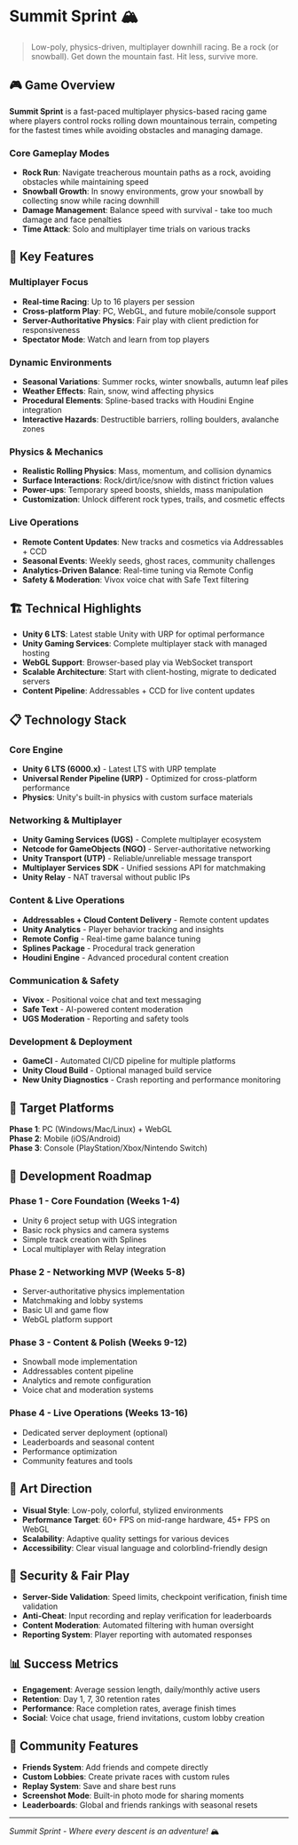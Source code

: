 # Summit Sprint 🏔️

> Low-poly, physics-driven, multiplayer downhill racing. Be a rock (or snowball). Get down the mountain fast. Hit less, survive more.

## 🎮 Game Overview

**Summit Sprint** is a fast-paced multiplayer physics-based racing game where players control rocks rolling down mountainous terrain, competing for the fastest times while avoiding obstacles and managing damage.

### Core Gameplay Modes

- **Rock Run**: Navigate treacherous mountain paths as a rock, avoiding obstacles while maintaining speed
- **Snowball Growth**: In snowy environments, grow your snowball by collecting snow while racing downhill
- **Damage Management**: Balance speed with survival - take too much damage and face penalties
- **Time Attack**: Solo and multiplayer time trials on various tracks

## 🌟 Key Features

### Multiplayer Focus
- **Real-time Racing**: Up to 16 players per session
- **Cross-platform Play**: PC, WebGL, and future mobile/console support
- **Server-Authoritative Physics**: Fair play with client prediction for responsiveness
- **Spectator Mode**: Watch and learn from top players

### Dynamic Environments
- **Seasonal Variations**: Summer rocks, winter snowballs, autumn leaf piles
- **Weather Effects**: Rain, snow, wind affecting physics
- **Procedural Elements**: Spline-based tracks with Houdini Engine integration
- **Interactive Hazards**: Destructible barriers, rolling boulders, avalanche zones

### Physics & Mechanics
- **Realistic Rolling Physics**: Mass, momentum, and collision dynamics
- **Surface Interactions**: Rock/dirt/ice/snow with distinct friction values
- **Power-ups**: Temporary speed boosts, shields, mass manipulation
- **Customization**: Unlock different rock types, trails, and cosmetic effects

### Live Operations
- **Remote Content Updates**: New tracks and cosmetics via Addressables + CCD
- **Seasonal Events**: Weekly seeds, ghost races, community challenges
- **Analytics-Driven Balance**: Real-time tuning via Remote Config
- **Safety & Moderation**: Vivox voice chat with Safe Text filtering

## 🏗️ Technical Highlights

- **Unity 6 LTS**: Latest stable Unity with URP for optimal performance
- **Unity Gaming Services**: Complete multiplayer stack with managed hosting
- **WebGL Support**: Browser-based play via WebSocket transport
- **Scalable Architecture**: Start with client-hosting, migrate to dedicated servers
- **Content Pipeline**: Addressables + CCD for live content updates

## 📋 Technology Stack

### Core Engine
- **Unity 6 LTS (6000.x)** - Latest LTS with URP template
- **Universal Render Pipeline (URP)** - Optimized for cross-platform performance
- **Physics**: Unity's built-in physics with custom surface materials

### Networking & Multiplayer
- **Unity Gaming Services (UGS)** - Complete multiplayer ecosystem
- **Netcode for GameObjects (NGO)** - Server-authoritative networking
- **Unity Transport (UTP)** - Reliable/unreliable message transport
- **Multiplayer Services SDK** - Unified sessions API for matchmaking
- **Unity Relay** - NAT traversal without public IPs

### Content & Live Operations
- **Addressables + Cloud Content Delivery** - Remote content updates
- **Unity Analytics** - Player behavior tracking and insights
- **Remote Config** - Real-time game balance tuning
- **Splines Package** - Procedural track generation
- **Houdini Engine** - Advanced procedural content creation

### Communication & Safety
- **Vivox** - Positional voice chat and text messaging
- **Safe Text** - AI-powered content moderation
- **UGS Moderation** - Reporting and safety tools

### Development & Deployment
- **GameCI** - Automated CI/CD pipeline for multiple platforms
- **Unity Cloud Build** - Optional managed build service
- **New Unity Diagnostics** - Crash reporting and performance monitoring

## 🎯 Target Platforms

**Phase 1**: PC (Windows/Mac/Linux) + WebGL  
**Phase 2**: Mobile (iOS/Android)  
**Phase 3**: Console (PlayStation/Xbox/Nintendo Switch)

## 🚀 Development Roadmap

### Phase 1 - Core Foundation (Weeks 1-4)
- Unity 6 project setup with UGS integration
- Basic rock physics and camera systems
- Simple track creation with Splines
- Local multiplayer with Relay integration

### Phase 2 - Networking MVP (Weeks 5-8)
- Server-authoritative physics implementation
- Matchmaking and lobby systems
- Basic UI and game flow
- WebGL platform support

### Phase 3 - Content & Polish (Weeks 9-12)
- Snowball mode implementation
- Addressables content pipeline
- Analytics and remote configuration
- Voice chat and moderation systems

### Phase 4 - Live Operations (Weeks 13-16)
- Dedicated server deployment (optional)
- Leaderboards and seasonal content
- Performance optimization
- Community features and tools

## 🎨 Art Direction

- **Visual Style**: Low-poly, colorful, stylized environments
- **Performance Target**: 60+ FPS on mid-range hardware, 45+ FPS on WebGL
- **Scalability**: Adaptive quality settings for various devices
- **Accessibility**: Clear visual language and colorblind-friendly design

## 🔐 Security & Fair Play

- **Server-Side Validation**: Speed limits, checkpoint verification, finish time validation
- **Anti-Cheat**: Input recording and replay verification for leaderboards
- **Content Moderation**: Automated filtering with human oversight
- **Reporting System**: Player reporting with automated responses

## 📊 Success Metrics

- **Engagement**: Average session length, daily/monthly active users
- **Retention**: Day 1, 7, 30 retention rates
- **Performance**: Race completion rates, average finish times
- **Social**: Voice chat usage, friend invitations, custom lobby creation

## 🤝 Community Features

- **Friends System**: Add friends and compete directly
- **Custom Lobbies**: Create private races with custom rules
- **Replay System**: Save and share best runs
- **Screenshot Mode**: Built-in photo mode for sharing moments
- **Leaderboards**: Global and friends rankings with seasonal resets

---

*Summit Sprint - Where every descent is an adventure!* 🏔️